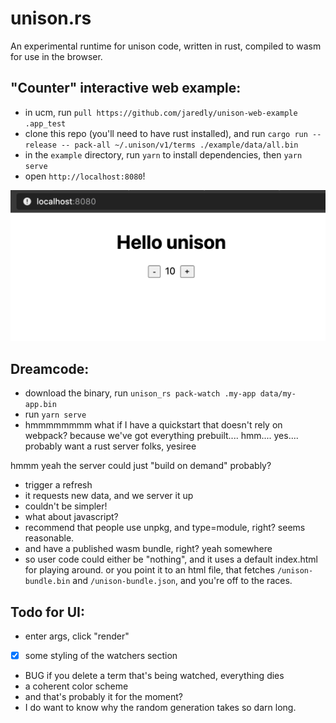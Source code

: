 # unison.rs

An experimental runtime for unison code, written in rust, compiled to wasm for use in the browser.

## "Counter" interactive web example:

- in ucm, run `pull https://github.com/jaredly/unison-web-example .app_test`
- clone this repo (you'll need to have rust installed), and run `cargo run --release -- pack-all ~/.unison/v1/terms ./example/data/all.bin`
- in the `example` directory, run `yarn` to install dependencies, then `yarn serve`
- open `http://localhost:8080`!

![screenshot](./screenshot.png)


## Dreamcode:

- download the binary, run `unison_rs pack-watch .my-app data/my-app.bin`
- run `yarn serve`
- hmmmmmmmm what if I have a quickstart that doesn't rely on webpack? because we've got everything prebuilt.... hmm.... yes.... probably want a rust server folks, yesiree

hmmm yeah the server could just "build on demand" probably?
- trigger a refresh
- it requests new data, and we server it up
- couldn't be simpler!
- what about javascript?
- recommend that people use unpkg, and type=module, right? seems reasonable.
- and have a published wasm bundle, right? yeah somewhere
- so user code could either be "nothing", and it uses a default index.html for playing around. or you point it to an html file, that fetches `/unison-bundle.bin` and `/unison-bundle.json`, and you're off to the races.

## Todo for UI:

- enter args, click "render"
- [x] some styling of the watchers section
- BUG if you delete a term that's being watched, everything dies
- a coherent color scheme
- and that's probably it for the moment?
- I do want to know why the random generation takes so darn long.